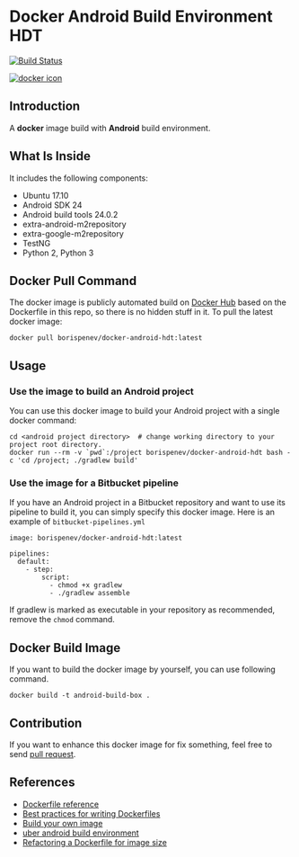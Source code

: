 # Docker Android Build Environment HDT


[![Build Status](https://travis-ci.org/boris-penev/docker-android-hdt.svg?branch=master)](https://travis-ci.org/boris-penev/docker-android-hdt)

[![docker icon](http://dockeri.co/image/borispenev/docker-android-hdt)](https://hub.docker.com/r/borispenev/docker-android-hdt/)


## Introduction

A **docker** image build with **Android** build environment.


## What Is Inside

It includes the following components:

* Ubuntu 17.10
* Android SDK 24
* Android build tools 24.0.2
* extra-android-m2repository
* extra-google-m2repository
* TestNG
* Python 2, Python 3


## Docker Pull Command

The docker image is publicly automated build on [Docker Hub](https://hub.docker.com/r/borispenev/docker-android-hdt/) based on the Dockerfile in this repo, so there is no hidden stuff in it. To pull the latest docker image:

    docker pull borispenev/docker-android-hdt:latest


## Usage

### Use the image to build an Android project

You can use this docker image to build your Android project with a single docker command:

    cd <android project directory>  # change working directory to your project root directory.
    docker run --rm -v `pwd`:/project borispenev/docker-android-hdt bash -c 'cd /project; ./gradlew build'



### Use the image for a Bitbucket pipeline

If you have an Android project in a Bitbucket repository and want to use its pipeline to build it, you can simply specify this docker image.
Here is an example of `bitbucket-pipelines.yml`

    image: borispenev/docker-android-hdt:latest

    pipelines:
      default:
        - step:
            script:
              - chmod +x gradlew
              - ./gradlew assemble

If gradlew is marked as executable in your repository as recommended, remove the `chmod` command.


## Docker Build Image

If you want to build the docker image by yourself, you can use following command.

    docker build -t android-build-box .


## Contribution

If you want to enhance this docker image for fix something, feel free to send [pull request](https://github.com/boris-penev/docker-android-hdt/pull/new/master).


## References

* [Dockerfile reference](https://docs.docker.com/engine/reference/builder/)
* [Best practices for writing Dockerfiles](https://docs.docker.com/engine/userguide/eng-image/dockerfile_best-practices/)
* [Build your own image](https://docs.docker.com/engine/getstarted/step_four/)
* [uber android build environment](https://hub.docker.com/r/uber/android-build-environment/)
* [Refactoring a Dockerfile for image size](https://blog.replicated.com/2016/02/05/refactoring-a-dockerfile-for-image-size/)

